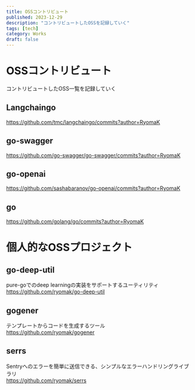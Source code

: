 ```yaml
---
title: OSSコントリビュート
published: 2023-12-29
description: "コントリビュートしたOSSを記録していく"
tags: [tech]
category: Works
draft: false
---
```


# OSSコントリビュート
コントリビュートしたOSS一覧を記録していく

## Langchaingo
https://github.com/tmc/langchaingo/commits?author=RyomaK

## go-swagger
https://github.com/go-swagger/go-swagger/commits?author=RyomaK

## go-openai
https://github.com/sashabaranov/go-openai/commits?author=RyomaK

## go
https://github.com/golang/go/commits?author=RyomaK


# 個人的なOSSプロジェクト
## go-deep-util
pure-goでのdeep learningの実装をサポートするユーティリティ  
https://github.com/ryomak/go-deep-util  


## gogener
テンプレートからコードを生成するツール  
https://github.com/ryomak/gogener  

## serrs
Sentryへのエラーを簡単に送信できる、シンプルなエラーハンドリングライブラリ  
https://github.com/ryomak/serrs